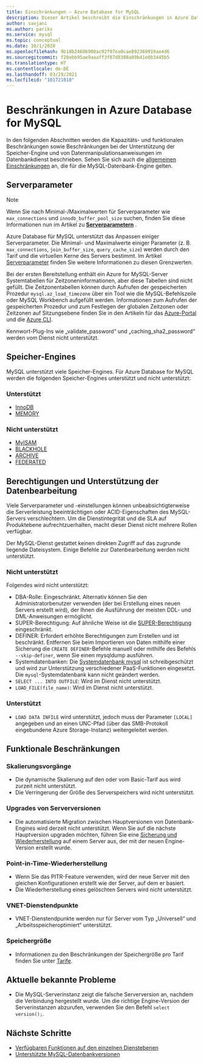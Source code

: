 ```yaml
---
title: Einschränkungen – Azure Database for MySQL
description: Dieser Artikel beschreibt die Einschränkungen in Azure Database for MySQL, z.B. die Anzahl der Verbindungs- und Speichermoduloptionen.
author: savjani
ms.author: pariks
ms.service: mysql
ms.topic: conceptual
ms.date: 10/1/2020
ms.openlocfilehash: 9b18b24686908ac92f97ea0cae892369919ae4d6
ms.sourcegitcommit: f28ebb95ae9aaaff3f87d8388a09b41e0b3445b5
ms.translationtype: HT
ms.contentlocale: de-DE
ms.lasthandoff: 03/29/2021
ms.locfileid: "101721018"
---
```

# <a name="limitations-in-azure-database-for-mysql"></a>Beschränkungen in Azure Database for MySQL
In den folgenden Abschnitten werden die Kapazitäts- und funktionalen Beschränkungen sowie Beschränkungen bei der Unterstützung der Speicher-Engine und von Datenmanipulationsanweisungen im Datenbankdienst beschrieben. Sehen Sie sich auch die [allgemeinen Einschränkungen](https://dev.mysql.com/doc/mysql-reslimits-excerpt/5.6/en/limits.html) an, die für die MySQL-Datenbank-Engine gelten.

## <a name="server-parameters"></a>Serverparameter

> [!NOTE]
> Wenn Sie nach Minimal-/Maximalwerten für Serverparameter wie `max_connections` und `innodb_buffer_pool_size` suchen, finden Sie diese Informationen nun im Artikel zu **[Serverparametern](./concepts-server-parameters.md)** .

Azure Database für MySQL unterstützt das Anpassen einiger Serverparameter. Die Minimal- und Maximalwerte einiger Parameter (z. B. `max_connections`, `join_buffer_size`, `query_cache_size`) werden durch den Tarif und die virtuellen Kerne des Servers bestimmt. Im Artikel [Serverparameter](./concepts-server-parameters.md) finden Sie weitere Informationen zu diesen Grenzwerten.

Bei der ersten Bereitstellung enthält ein Azure for MySQL-Server Systemtabellen für Zeitzoneninformationen, aber diese Tabellen sind nicht gefüllt. Die Zeitzonentabellen können durch Aufrufen der gespeicherten Prozedur `mysql.az_load_timezone` über ein Tool wie die MySQL-Befehlszeile oder MySQL Workbench aufgefüllt werden. Informationen zum Aufrufen der gespeicherten Prozedur und zum Festlegen der globalen Zeitzonen oder Zeitzonen auf Sitzungsebene finden Sie in den Artikeln für das [Azure-Portal](howto-server-parameters.md#working-with-the-time-zone-parameter) und die [Azure CLI](howto-configure-server-parameters-using-cli.md#working-with-the-time-zone-parameter).

Kennwort-Plug-Ins wie „validate_password“ und „caching_sha2_password“ werden vom Dienst nicht unterstützt.

## <a name="storage-engines"></a>Speicher-Engines

MySQL unterstützt viele Speicher-Engines. Für Azure Database for MySQL werden die folgenden Speicher-Engines unterstützt und nicht unterstützt:

### <a name="supported"></a>Unterstützt
- [InnoDB](https://dev.mysql.com/doc/refman/5.7/en/innodb-introduction.html)
- [MEMORY](https://dev.mysql.com/doc/refman/5.7/en/memory-storage-engine.html)

### <a name="unsupported"></a>Nicht unterstützt
- [MyISAM](https://dev.mysql.com/doc/refman/5.7/en/myisam-storage-engine.html)
- [BLACKHOLE](https://dev.mysql.com/doc/refman/5.7/en/blackhole-storage-engine.html)
- [ARCHIVE](https://dev.mysql.com/doc/refman/5.7/en/archive-storage-engine.html)
- [FEDERATED](https://dev.mysql.com/doc/refman/5.7/en/federated-storage-engine.html)

## <a name="privileges--data-manipulation-support"></a>Berechtigungen und Unterstützung der Datenbearbeitung

Viele Serverparameter und -einstellungen können unbeabsichtigterweise die Serverleistung beeinträchtigen oder ACID-Eigenschaften des MySQL-Servers verschlechtern. Um die Dienstintegrität und die SLA auf Produktebene aufrechtzuerhalten, macht dieser Dienst nicht mehrere Rollen verfügbar. 

Der MySQL-Dienst gestattet keinen direkten Zugriff auf das zugrunde liegende Dateisystem. Einige Befehle zur Datenbearbeitung werden nicht unterstützt. 

### <a name="unsupported"></a>Nicht unterstützt

Folgendes wird nicht unterstützt:
- DBA-Rolle: Eingeschränkt. Alternativ können Sie den Administratorbenutzer verwenden (der bei Erstellung eines neuen Servers erstellt wird), der Ihnen die Ausführung der meisten DDL- und DML-Anweisungen ermöglicht. 
- SUPER-Berechtigung: Auf ähnliche Weise ist die [SUPER-Berechtigung](https://dev.mysql.com/doc/refman/5.7/en/privileges-provided.html#priv_super) eingeschränkt.
- DEFINER: Erfordert erhöhte Berechtigungen zum Erstellen und ist beschränkt. Entfernen Sie beim Importieren von Daten mithilfe einer Sicherung die `CREATE DEFINER`-Befehle manuell oder mithilfe des Befehls `--skip-definer`, wenn Sie einen mysqldump ausführen.
- Systemdatenbanken: Die [Systemdatenbank mysql](https://dev.mysql.com/doc/refman/5.7/en/system-schema.html) ist schreibgeschützt und wird zur Unterstützung verschiedener PaaS-Funktionen eingesetzt. Die `mysql`-Systemdatenbank kann nicht geändert werden.
- `SELECT ... INTO OUTFILE`: Wird im Dienst nicht unterstützt.
- `LOAD_FILE(file_name)`: Wird im Dienst nicht unterstützt.

### <a name="supported"></a>Unterstützt
- `LOAD DATA INFILE` wird unterstützt, jedoch muss der Parameter `[LOCAL]` angegeben und an einen UNC-Pfad (über das SMB-Protokoll eingebundene Azure Storage-Instanz) weitergeleitet werden.

## <a name="functional-limitations"></a>Funktionale Beschränkungen

### <a name="scale-operations"></a>Skalierungsvorgänge
- Die dynamische Skalierung auf den oder vom Basic-Tarif aus wird zurzeit nicht unterstützt.
- Die Verringerung der Größe des Serverspeichers wird nicht unterstützt.

### <a name="server-version-upgrades"></a>Upgrades von Serverversionen
- Die automatisierte Migration zwischen Hauptversionen von Datenbank-Engines wird derzeit nicht unterstützt. Wenn Sie auf die nächste Hauptversion upgraden möchten, führen Sie eine [Sicherung und Wiederherstellung](./concepts-migrate-dump-restore.md) auf einem Server aus, der mit der neuen Engine-Version erstellt wurde.

### <a name="point-in-time-restore"></a>Point-in-Time-Wiederherstellung
- Wenn Sie das PITR-Feature verwenden, wird der neue Server mit den gleichen Konfigurationen erstellt wie der Server, auf dem er basiert.
- Die Wiederherstellung eines gelöschten Servers wird nicht unterstützt.

### <a name="vnet-service-endpoints"></a>VNET-Dienstendpunkte
- VNET-Dienstendpunkte werden nur für Server vom Typ „Universell“ und „Arbeitsspeicheroptimiert“ unterstützt.

### <a name="storage-size"></a>Speichergröße
- Informationen zu den Beschränkungen der Speichergröße pro Tarif finden Sie unter [Tarife](concepts-pricing-tiers.md).

## <a name="current-known-issues"></a>Aktuelle bekannte Probleme
- Die MySQL-Serverinstanz zeigt die falsche Serverversion an, nachdem die Verbindung hergestellt wurde. Um die richtige Engine-Version der Serverinstanzen abzurufen, verwenden Sie den Befehl `select version();`.

## <a name="next-steps"></a>Nächste Schritte
- [Verfügbaren Funktionen auf den einzelnen Dienstebenen](concepts-pricing-tiers.md)
- [Unterstützte MySQL-Datenbankversionen](concepts-supported-versions.md)
